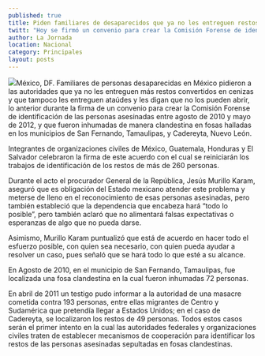 ```yaml
---
published: true
title: Piden familiares de desaparecidos que ya no les entreguen restos convertidos en cenizas
twitt: "Hoy se firmó un convenio para crear la Comisión Forense de identificación de las personas asesinadas entre agosto de 2010 y mayo de 2012, y que fueron inhumadas de manera clandestina en fosas en San Fernando, Tamaulipas, y Cadereyta, NL."
author: La Jornada
location: Nacional
category: Principales
layout: posts
---
```


![](http://i.imgur.com/IwFcivum.jpg)México, DF. Familiares de personas desaparecidas en México pidieron a las autoridades que ya no les entreguen más restos convertidos en cenizas y que tampoco les entreguen ataúdes y les digan que no los pueden abrir, lo anterior durante la firma de un convenio para crear la Comisión Forense de identificación de las personas asesinadas entre agosto de 2010 y mayo de 2012, y que fueron inhumadas de manera clandestina en fosas halladas en los municipios de San Fernando, Tamaulipas, y Cadereyta, Nuevo León.

Integrantes de organizaciones civiles de México, Guatemala, Honduras y El Salvador celebraron la firma de este acuerdo con el cual se reiniciarán los trabajos de identificación de los restos de más de 260 personas.

Durante el acto el procurador General de la República, Jesús Murillo Karam, aseguró que es obligación del Estado mexicano atender este problema y meterse de lleno en el reconocimiento de esas personas asesinadas, pero también estableció que la dependencia que encabeza hará “todo lo posible”, pero también aclaró que no alimentará falsas expectativas o esperanzas de algo que no pueda darse.

Asimismo, Murillo Karam puntualizó que está de acuerdo en hacer todo el esfuerzo posible, con quien sea necesario, con quien pueda ayudar a resolver un caso, pues señaló que se hará todo lo que esté a su alcance.

En Agosto de 2010, en el municipio de San Fernando, Tamaulipas, fue localizada una fosa clandestina en la cual fueron inhumadas 72 personas.

En abril de 2011 un testigo pudo informar a la autoridad de una masacre cometida contra 193 personas, entre ellas migrantes de Centro y Sudamérica que pretendía llegar a Estados Unidos; en el caso de Cadereyta, se localizaron los restos de 49 personas. Todos estos casos serán el primer intento en la cual las autoridades federales y organizaciones civiles traten de establecer mecanismos de cooperación para identificar los restos de las personas asesinadas sepultadas en fosas clandestinas.
